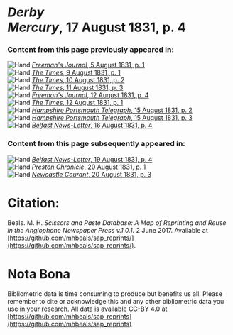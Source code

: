 # *Derby Mercury*, 17 August 1831, p. 4  
  
### Content from this page previously appeared in:  
![Hand](http://scissorsandpaste.net/wp-content/uploads/2017/06/smallhandpointer.png) [*Freeman's Journal*, 5 August 1831, p. 1](https://mhbeals.github.io/sap_html/Freeman's-Journal/Freeman's-Journal-5-August-1831-p-1)  
![Hand](http://scissorsandpaste.net/wp-content/uploads/2017/06/smallhandpointer.png) [*The Times*, 9 August 1831, p. 1](https://mhbeals.github.io/sap_html/The-Times/The-Times-9-August-1831-p-1)  
![Hand](http://scissorsandpaste.net/wp-content/uploads/2017/06/smallhandpointer.png) [*The Times*, 10 August 1831, p. 2](https://mhbeals.github.io/sap_html/The-Times/The-Times-10-August-1831-p-2)  
![Hand](http://scissorsandpaste.net/wp-content/uploads/2017/06/smallhandpointer.png) [*The Times*, 11 August 1831, p. 3](https://mhbeals.github.io/sap_html/The-Times/The-Times-11-August-1831-p-3)  
![Hand](http://scissorsandpaste.net/wp-content/uploads/2017/06/smallhandpointer.png) [*Freeman's Journal*, 12 August 1831, p. 4](https://mhbeals.github.io/sap_html/Freeman's-Journal/Freeman's-Journal-12-August-1831-p-4)  
![Hand](http://scissorsandpaste.net/wp-content/uploads/2017/06/smallhandpointer.png) [*The Times*, 12 August 1831, p. 1](https://mhbeals.github.io/sap_html/The-Times/The-Times-12-August-1831-p-1)  
![Hand](http://scissorsandpaste.net/wp-content/uploads/2017/06/smallhandpointer.png) [*Hampshire Portsmouth Telegraph*, 15 August 1831, p. 2](https://mhbeals.github.io/sap_html/Hampshire-Portsmouth-Telegraph/Hampshire-Portsmouth-Telegraph-15-August-1831-p-2)  
![Hand](http://scissorsandpaste.net/wp-content/uploads/2017/06/smallhandpointer.png) [*Hampshire Portsmouth Telegraph*, 15 August 1831, p. 3](https://mhbeals.github.io/sap_html/Hampshire-Portsmouth-Telegraph/Hampshire-Portsmouth-Telegraph-15-August-1831-p-3)  
![Hand](http://scissorsandpaste.net/wp-content/uploads/2017/06/smallhandpointer.png) [*Belfast News-Letter*, 16 August 1831, p. 4](https://mhbeals.github.io/sap_html/Belfast-News-Letter/Belfast-News-Letter-16-August-1831-p-4)  
  
### Content from this page subsequently appeared in:  
![Hand](http://scissorsandpaste.net/wp-content/uploads/2017/06/smallhandpointer.png) [*Belfast News-Letter*, 19 August 1831, p. 4](https://mhbeals.github.io/sap_html/Belfast-News-Letter/Belfast-News-Letter-19-August-1831-p-4)  
![Hand](http://scissorsandpaste.net/wp-content/uploads/2017/06/smallhandpointer.png) [*Preston Chronicle*, 20 August 1831, p. 1](https://mhbeals.github.io/sap_html/Preston-Chronicle/Preston-Chronicle-20-August-1831-p-1)  
![Hand](http://scissorsandpaste.net/wp-content/uploads/2017/06/smallhandpointer.png) [*Newcastle Courant*, 20 August 1831, p. 3](https://mhbeals.github.io/sap_html/Newcastle-Courant/Newcastle-Courant-20-August-1831-p-3)  


# Citation: 

Beals. M. H. *Scissors and Paste Database: A Map of Reprinting and Reuse in the Anglophone Newspaper Press v.1.0.1.* 2 June 2017. Available at [https://github.com/mhbeals/sap_reprints/](https://github.com/mhbeals/sap_reprints/). 

# Nota Bona

Bibliometric data is time consuming to produce but benefits us all. Please remember to cite or acknowledge this and any other bibliometric data you use in your research. All data is available CC-BY 4.0 at [https://github.com/mhbeals/sap_reprints](https://github.com/mhbeals/sap_reprints)